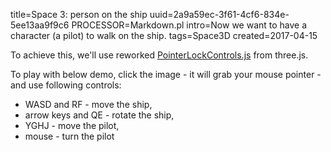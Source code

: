 title=Space 3: person on the ship
uuid=2a9a59ec-3f61-4cf6-834e-5ee13aa9f9c6
PROCESSOR=Markdown.pl
intro=Now we want to have a character (a pilot) to walk on the ship.
tags=Space3D
created=2017-04-15

To achieve this, we'll use reworked [PointerLockControls.js][] from three.js.

[PointerLockControls.js]: https://raw.githubusercontent.com/mrdoob/three.js/dev/examples/js/controls/PointerLockControls.js

To play with below demo, click the image - it will grab your mouse pointer - and use following controls:

* WASD and RF - move the ship,
* arrow keys and QE - rotate the ship,
* YGHJ - move the pilot,
* mouse - turn the pilot

<div>
    <div id="canvasZone">
        <canvas id="renderCanvas"></canvas>
    </div>
        <script src="http://www.babylonjs.com/hand.minified-1.2.js"></script>
        <script src="http://www.babylonjs.com/cannon.js"></script>
        <script src="http://www.babylonjs.com/oimo.js"></script>
        <script src="http://www.babylonjs.com/babylon.js"></script>
        <script src="PointerLockControls-3.js"></script>
        <style>
            #renderCanvas {
                width: 686px;
                height: 480px;
                touch-action: none;
            }
        </style>
    <script>
        var canvas = document.getElementById("renderCanvas");
        var engine = new BABYLON.Engine(canvas, true);

        var createScene = function() {
          var scene = new BABYLON.Scene(engine);
          scene.clearColor = new BABYLON.Color3( .5, .5, .5);
        
          // camera
          // var camera = new BABYLON.ArcRotateCamera("camera1",  0, 0, 0, new BABYLON.Vector3(7, 0, 0), scene);
          // camera.setPosition(new BABYLON.Vector3(10, 10, -10));
          // lights
          var light = new BABYLON.HemisphericLight("light1", new BABYLON.Vector3(1, 0.5, 0), scene);
          light.intensity = 0.8;
          var spot = new BABYLON.SpotLight("spot", new BABYLON.Vector3(25, 15, -10), new BABYLON.Vector3(-1, -0.8, 1), 15, 1, scene);
          spot.diffuse = new BABYLON.Color3(1, 1, 1);
          spot.specular = new BABYLON.Color3(0, 0, 0);
          spot.intensity = 0.2; 
          // material
          var mat = new BABYLON.StandardMaterial("mat1", scene);
          mat.alpha = 1.0;
          mat.diffuseColor = new BABYLON.Color3(0.5, 0.5, 1.0);
          mat.backFaceCulling = false;
          //mat.wireframe = true;
        
          // show axis
          var showAxis = function(size) {
            var makeTextPlane = function(text, color, size) {
            var dynamicTexture = new BABYLON.DynamicTexture("DynamicTexture", 50, scene, true);
            dynamicTexture.hasAlpha = true;
            dynamicTexture.drawText(text, 5, 40, "bold 36px Arial", color , "transparent", true);
            var plane = new BABYLON.Mesh.CreatePlane("TextPlane", size, scene, true);
            plane.material = new BABYLON.StandardMaterial("TextPlaneMaterial", scene);
            plane.material.backFaceCulling = false;
            plane.material.specularColor = new BABYLON.Color3(0, 0, 0);
            plane.material.diffuseTexture = dynamicTexture;
            return plane;
             };
          
            var axisX = BABYLON.Mesh.CreateLines("axisX", [ 
              new BABYLON.Vector3.Zero(), new BABYLON.Vector3(size, 0, 0), new BABYLON.Vector3(size * 0.95, 0.05 * size, 0), 
              new BABYLON.Vector3(size, 0, 0), new BABYLON.Vector3(size * 0.95, -0.05 * size, 0)
              ], scene);
            axisX.color = new BABYLON.Color3(1, 0, 0);
            var xChar = makeTextPlane("X", "red", size / 10);
            xChar.position = new BABYLON.Vector3(0.9 * size, -0.05 * size, 0);
            var axisY = BABYLON.Mesh.CreateLines("axisY", [
                new BABYLON.Vector3.Zero(), new BABYLON.Vector3(0, size, 0), new BABYLON.Vector3( -0.05 * size, size * 0.95, 0), 
                new BABYLON.Vector3(0, size, 0), new BABYLON.Vector3( 0.05 * size, size * 0.95, 0)
                ], scene);
            axisY.color = new BABYLON.Color3(0, 1, 0);
            var yChar = makeTextPlane("Y", "green", size / 10);
            yChar.position = new BABYLON.Vector3(0, 0.9 * size, -0.05 * size);
            var axisZ = BABYLON.Mesh.CreateLines("axisZ", [
                new BABYLON.Vector3.Zero(), new BABYLON.Vector3(0, 0, size), new BABYLON.Vector3( 0 , -0.05 * size, size * 0.95),
                new BABYLON.Vector3(0, 0, size), new BABYLON.Vector3( 0, 0.05 * size, size * 0.95)
                ], scene);
            axisZ.color = new BABYLON.Color3(0, 0, 1);
            var zChar = makeTextPlane("Z", "blue", size / 10);
            zChar.position = new BABYLON.Vector3(0, 0.05 * size, 0.9 * size);
        };
          
          size =2;
        
        //Local Axes
          
              var pilot_local_axisX = BABYLON.Mesh.CreateLines("pilot_local_axisX", [ 
              new BABYLON.Vector3.Zero(), new BABYLON.Vector3(size, 0, 0), new BABYLON.Vector3(size * 0.95, 0.05 * size, 0), 
              new BABYLON.Vector3(size, 0, 0), new BABYLON.Vector3(size * 0.95, -0.05 * size, 0)
              ], scene);
        	  pilot_local_axisX.color = new BABYLON.Color3(1, 0, 0);
        
            pilot_local_axisY = BABYLON.Mesh.CreateLines("pilot_local_axisY", [
                new BABYLON.Vector3.Zero(), new BABYLON.Vector3(0, size, 0), new BABYLON.Vector3(-0.05 * size, size * 0.95, 0),
                new BABYLON.Vector3(0, size, 0), new BABYLON.Vector3(0.05 * size, size * 0.95, 0)
        	], scene);
            pilot_local_axisY.color = new BABYLON.Color3(0, 1, 0);
        
            var pilot_local_axisZ = BABYLON.Mesh.CreateLines("pilot_local_axisZ", [
                new BABYLON.Vector3.Zero(), new BABYLON.Vector3(0, 0, size), new BABYLON.Vector3( 0 , -0.05 * size, size * 0.95),
                new BABYLON.Vector3(0, 0, size), new BABYLON.Vector3( 0, 0.05 * size, size * 0.95)
                ], scene);
            pilot_local_axisZ.color = new BABYLON.Color3(0, 0, 1);
        	
         	// pilot = new BABYLON.Mesh.CreateCylinder("pilot", 0.75, 0.2, 0.5, 6, 1 , scene);
         	pilot = BABYLON.Mesh.CreateGround("ground1", 2, 3, 2, scene);
          	var greyMat = new BABYLON.StandardMaterial("grey", scene);
          	greyMat.emissiveColor = new BABYLON.Color3(0.2,0.2,0.2);
          	pilot.material = greyMat;
        
          	pilot_local_axisX.parent = pilot;
          	pilot_local_axisY.parent = pilot;
          	pilot_local_axisZ.parent = pilot;
        	  
        	pilot.computeWorldMatrix();
        	
        	//pilot.rotate(BABYLON.Axis.Y, Math.PI / 2, BABYLON.Space.LOCAL);
        	//pilot.rotate(BABYLON.Axis.Y, Math.PI / 2, BABYLON.Space.LOCAL);
        	//pilot.rotate(BABYLON.Axis.X, Math.PI / 2, BABYLON.Space.LOCAL);
        	
        	pilot.locallyTranslate(new BABYLON.Vector3(0, -1, -3));
        	//pilot.locallyTranslate(new BABYLON.Vector3(0, 3, 0));
	  camera = new BABYLON.FreeCamera("sceneCamera", new BABYLON.Vector3(0, 0.8, -2), scene);
          // camera.attachControl(canvas, true);
	  // camera.inputs.remove(camera.inputs.attached.keyboard);
	  // camera.parent=pilot;
            scene.enablePhysics(new BABYLON.Vector3(0,0, 0));
	    body = PointerLockControls(camera, pilot,canvas);
	    canvas.onclick=function(){ canvas.requestPointerLock(); };
          impostor = pilot.physicsImpostor = new BABYLON.PhysicsImpostor(pilot, BABYLON.PhysicsImpostor.BoxImpostor, { mass: 1, friction: 1, restitution: 1.9 }, scene);
          impostor2 = body.physicsImpostor = new BABYLON.PhysicsImpostor(body, BABYLON.PhysicsImpostor.BoxImpostor, { mass: 1, friction: 1, restitution: 1.9 }, scene);
          //impostor.applyImpulse(new BABYLON.Vector3(0, 1, 0), pilot.getAbsolutePosition());
          //impostor.applyImpulse(new BABYLON.Vector3(0, 1, 0), pilot.getAbsolutePosition());
          showAxis(10);
          local2global=function(x,y,z){
              pilot.computeWorldMatrix();
              var m = pilot.getWorldMatrix();
              var v = BABYLON.Vector3.TransformCoordinates(new BABYLON.Vector3(x,y,z), m);
              v.subtractInPlace(pilot.getAbsolutePosition());
              return v;
          };
          local2global2=function(x,y,z){
              body.computeWorldMatrix();
              var m = body.getWorldMatrix();
              var v = BABYLON.Vector3.TransformCoordinates(new BABYLON.Vector3(x,y,z), m);
              v.subtractInPlace(body.getAbsolutePosition());
              return v;
          };
        
	  going={fw:false,lt:false,bk:false,rt:false};
        document.addEventListener( 'keyup', function(e){
         switch(e.keyCode){
	    case 89://p
		 going.fw=false;
	    break;
            case 71: //g
	        going.lt=false;
            break;
             case 72: //h
	        going.bk=false;
            break;
            case 74: //j
	        going.rt=false;
            break;
	 }
	});
        document.addEventListener( 'keydown', function(e){
         switch(e.keyCode){
             case 38: //up
               var v = local2global(1, 0, 0);
               impostor.setAngularVelocity(new BABYLON.Quaternion(v.x,v.y,v.z,0));
            break;
            case 37: //left
               var v = local2global(0, -1, 0);
               impostor.setAngularVelocity(new BABYLON.Quaternion(v.x,v.y,v.z,0));
            break;
             case 40: //down
               var v = local2global(-1, 0, 0);
               impostor.setAngularVelocity(new BABYLON.Quaternion(v.x,v.y,v.z,0));
            break;
            case 39: //right
               var v = local2global(0, 1, 0);
               impostor.setAngularVelocity(new BABYLON.Quaternion(v.x,v.y,v.z,0));
            break;
            case 87: //w
		    console.log(1);
               impostor.applyImpulse(local2global(0, 0, 0.1),pilot.getAbsolutePosition());
            break;
            case 65: //a
               impostor.applyImpulse(local2global(-0.1, 0, 0),pilot.getAbsolutePosition());
            break;
            case 83: //s
               impostor.applyImpulse(local2global(0, 0, -0.1),pilot.getAbsolutePosition());
            break;
            case 68: //d
               impostor.applyImpulse(local2global(0.1, 0, 0),pilot.getAbsolutePosition());
            break;
            case 81: //q
               var v = local2global(0, 0, 1);
               impostor.setAngularVelocity(new BABYLON.Quaternion(v.x,v.y,v.z,0));
            break;
            case 69: //e
               var v = local2global(0, 0, -1);
               impostor.setAngularVelocity(new BABYLON.Quaternion(v.x,v.y,v.z,0));
            break;
            case 82: //r
               impostor.applyImpulse(local2global(0, 0.1, 0),pilot.getAbsolutePosition());
            break;
            case 70: //f
               impostor.applyImpulse(local2global(0, -0.1, 0),pilot.getAbsolutePosition());
            break;
             case 89: //y
	        going.fw=true;
            break;
            case 71: //g
	        going.lt=true;
            break;
             case 72: //h
	        going.bk=true;
            break;
            case 74: //j
	        going.rt=true;
            break;
            case 80: //p
               // body.locallyTranslate(new BABYLON.Vector3(0, 0, 0.1));
               // impostor2.applyImpulse(local2global2(0, 0, 0.1),body.getAbsolutePosition());
	    // going.fw=true;
               // var v = local2global2(0, 1, 0);
               // impostor2.setAngularVelocity(new BABYLON.Quaternion(v.x,v.y,v.z,0));
            break;
            // case 84: //t
	    //    camera.locallyTranslate(new BABYLON.Vector3(0, 0, 1))
            // break;
            // case 70: //f
	    //    camera.locallyTranslate(new BABYLON.Vector3(-1, 0, 0))
            // break;
            // case 71: //g
	    //    camera.locallyTranslate(new BABYLON.Vector3(0, 0, -1))
            // break;
            // case 72: //h
	    //    camera.locallyTranslate(new BABYLON.Vector3(1, 0, 0))
            // break;
         }   
        }, false );
          
	  // var sphere = BABYLON.Mesh.CreateSphere("sphere1", 8, 2, scene);
	  // sphere.material = new BABYLON.StandardMaterial("s-mat", scene);
	  // sphere.physicsImpostor = new BABYLON.PhysicsImpostor(sphere, BABYLON.PhysicsImpostor.SphereImpostor, { mass: 1, restitution: 0.9 }, scene);

          return scene;


        };
        
        
        var scene = createScene();

        engine.runRenderLoop(function () {
              impostor.setLinearVelocity(impostor.getLinearVelocity().scale(0.99));
              impostor.setAngularVelocity(impostor.getAngularVelocity().scale(0.9));
               if(going.fw) body.locallyTranslate(new BABYLON.Vector3(0, 0, 0.01));
               if(going.lt) body.locallyTranslate(new BABYLON.Vector3(-0.01, 0, 0));
               if(going.bk) body.locallyTranslate(new BABYLON.Vector3(0, 0, -0.01));
               if(going.rt) body.locallyTranslate(new BABYLON.Vector3(0.01, 0, 0));
	       body.position.x=Math.max(-0.8, Math.min(body.position.x,0.8));
	       body.position.z=Math.max(-1.3, Math.min(body.position.z,1.3));
            scene.render();
        });

        // Resize
        window.addEventListener("resize", function () {
            engine.resize();
        });
    </script>
</div>

